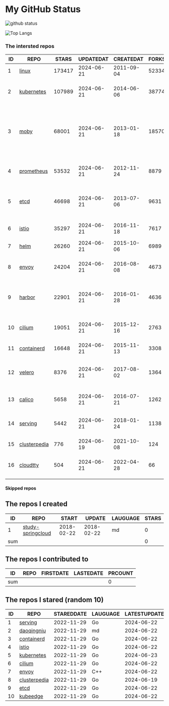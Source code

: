 # My GitHub Status

<img src="https://github-readme-stats-1.yihong0618.vercel.app/api?username=daoqingniu&show_icons=true&&&hide_title=true&count_private=true" alt="github status" />

![Top Langs](https://github-readme-stats-1.yihong0618.vercel.app/api/top-langs/?username=daoqingniu&layout=compact)

<!--START_SECTION:github_repos-->
### The intersted repos
| ID |                              REPO                               | STARS  | UPDATEDAT  | CREATEDAT  | FORKSCOUNT |                                                DESCRIPTIONS                                                |
|----|-----------------------------------------------------------------|--------|------------|------------|------------|------------------------------------------------------------------------------------------------------------|
|  1 | [linux](https://github.com/torvalds/linux)                      | 173417 | 2024-06-21 | 2011-09-04 |      52334 | Linux kernel source tree                                                                                   |
|  2 | [kubernetes](https://github.com/kubernetes/kubernetes)          | 107989 | 2024-06-21 | 2014-06-06 |      38774 | Production-Grade Container Scheduling and Management                                                       |
|  3 | [moby](https://github.com/moby/moby)                            |  68001 | 2024-06-21 | 2013-01-18 |      18570 | The Moby Project - a collaborative project for the container ecosystem to assemble container-based systems |
|  4 | [prometheus](https://github.com/prometheus/prometheus)          |  53532 | 2024-06-21 | 2012-11-24 |       8879 | The Prometheus monitoring system and time series database.                                                 |
|  5 | [etcd](https://github.com/etcd-io/etcd)                         |  46698 | 2024-06-21 | 2013-07-06 |       9631 | Distributed reliable key-value store for the most critical data of a distributed system                    |
|  6 | [istio](https://github.com/istio/istio)                         |  35297 | 2024-06-21 | 2016-11-18 |       7617 | Connect, secure, control, and observe services.                                                            |
|  7 | [helm](https://github.com/helm/helm)                            |  26260 | 2024-06-21 | 2015-10-06 |       6989 | The Kubernetes Package Manager                                                                             |
|  8 | [envoy](https://github.com/envoyproxy/envoy)                    |  24204 | 2024-06-21 | 2016-08-08 |       4673 | Cloud-native high-performance edge/middle/service proxy                                                    |
|  9 | [harbor](https://github.com/goharbor/harbor)                    |  22901 | 2024-06-21 | 2016-01-28 |       4636 | An open source trusted cloud native registry project that stores, signs, and scans content.                |
| 10 | [cilium](https://github.com/cilium/cilium)                      |  19051 | 2024-06-21 | 2015-12-16 |       2763 | eBPF-based Networking, Security, and Observability                                                         |
| 11 | [containerd](https://github.com/containerd/containerd)          |  16648 | 2024-06-21 | 2015-11-13 |       3308 | An open and reliable container runtime                                                                     |
| 12 | [velero](https://github.com/vmware-tanzu/velero)                |   8376 | 2024-06-21 | 2017-08-02 |       1364 | Backup and migrate Kubernetes applications and their persistent volumes                                    |
| 13 | [calico](https://github.com/projectcalico/calico)               |   5658 | 2024-06-21 | 2016-07-21 |       1262 | Cloud native networking and network security                                                               |
| 14 | [serving](https://github.com/knative/serving)                   |   5442 | 2024-06-21 | 2018-01-24 |       1138 | Kubernetes-based, scale-to-zero, request-driven compute                                                    |
| 15 | [clusterpedia](https://github.com/clusterpedia-io/clusterpedia) |    776 | 2024-06-19 | 2021-10-08 |        124 | The Encyclopedia of Kubernetes clusters                                                                    |
| 16 | [cloudtty](https://github.com/cloudtty/cloudtty)                |    504 | 2024-06-21 | 2022-04-28 |         66 | A Friendly Kubernetes CloudShell (Web Terminal) !                                                          |



#### Skipped repos
<!--END_SECTION:github_repos-->

<!--START_SECTION:my_github-->
## The repos I created
| ID  |                                 REPO                                 |   START    |   UPDATE   | LAUGUAGE | STARS |
|-----|----------------------------------------------------------------------|------------|------------|----------|-------|
|   1 | [study-springcloud](https://github.com/daoqingniu/study-springcloud) | 2018-02-22 | 2018-02-22 | md       |     0 |
| sum |                                                                      |            |            |          |     0 |

## The repos I contributed to
| ID  | REPO | FIRSTDATE | LASTEDATE | PRCOUNT |
|-----|------|-----------|-----------|---------|
| sum |      |           |           |       0 |

## The repos I stared (random 10)
| ID |                              REPO                               | STAREDDATE | LAUGUAGE | LATESTUPDATE |
|----|-----------------------------------------------------------------|------------|----------|--------------|
|  1 | [serving](https://github.com/knative/serving)                   | 2022-11-29 | Go       | 2024-06-22   |
|  2 | [daoqingniu](https://github.com/daoqingniu/daoqingniu)          | 2022-11-29 | md       | 2024-06-22   |
|  3 | [containerd](https://github.com/containerd/containerd)          | 2022-11-29 | Go       | 2024-06-22   |
|  4 | [istio](https://github.com/istio/istio)                         | 2022-11-29 | Go       | 2024-06-22   |
|  5 | [kubernetes](https://github.com/kubernetes/kubernetes)          | 2022-11-29 | Go       | 2024-06-23   |
|  6 | [cilium](https://github.com/cilium/cilium)                      | 2022-11-29 | Go       | 2024-06-22   |
|  7 | [envoy](https://github.com/envoyproxy/envoy)                    | 2022-11-29 | C++      | 2024-06-22   |
|  8 | [clusterpedia](https://github.com/clusterpedia-io/clusterpedia) | 2022-11-29 | Go       | 2024-06-19   |
|  9 | [etcd](https://github.com/etcd-io/etcd)                         | 2022-11-29 | Go       | 2024-06-22   |
| 10 | [kubeedge](https://github.com/kubeedge/kubeedge)                | 2022-11-29 | Go       | 2024-06-22   |

<!--END_SECTION:my_github-->
